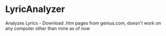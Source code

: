 # LyricAnalyzer
Analyzes Lyrics - Download .htm pages from genius.com, doesn't work on any computer other than mine as of now
